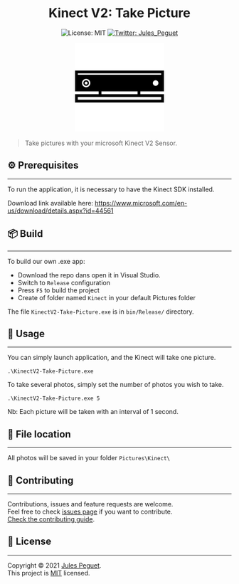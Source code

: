 <h1 align="center">Kinect V2: Take Picture </h1>
<p align="center">
 <img alt="License: MIT" src="https://img.shields.io/badge/license-MIT-yellow.svg" target="_blank" />

 <a href="https://twitter.com/Jules_Peguet">
    <img alt="Twitter: Jules_Peguet" src="https://img.shields.io/twitter/follow/Jules_Peguet.svg?style=social" target="_blank" />
  </a>
</p>
<p align="center">
<img alt="License: MIT" src="kinect-icon.png" target="_blank" />
</p>

> Take pictures with your microsoft Kinect V2 Sensor.

## ⚙️ Prerequisites
<hr>
To run the application, it is necessary to have the Kinect SDK installed.

Download link available here:
https://www.microsoft.com/en-us/download/details.aspx?id=44561

## 📦 Build
<hr>
To build our own .exe app:

* Download the repo dans open it in Visual Studio.
* Switch to <code>Release</code> configuration
* Press <code>F5</code> to build the project
* Create of folder named <code>Kinect</code> in your default Pictures folder

The file <code>KinectV2-Take-Picture.exe</code> is in <code>bin/Release/</code> directory.

## 🚀 Usage
<hr>

You can simply launch application, and the Kinect will take one picture.
```
.\KinectV2-Take-Picture.exe
```

To take several photos, simply set the number of photos you wish to take.
```
.\KinectV2-Take-Picture.exe 5
```

Nb: Each picture will be taken with an interval of 1 second.

## 📂 File location
<hr>
All photos will be saved in your folder <code>Pictures\Kinect\</code>

## 🤝 Contributing
<hr>

Contributions, issues and feature requests are welcome.<br />
Feel free to check [issues page](https://github.com/j-peguet/kinectV2-Take-Picture/issues) if you want to contribute.<br />
[Check the contributing guide](./CONTRIBUTING.md).<br />

## 📝 License
<hr>

Copyright © 2021 [Jules Peguet](https://github.com/j-peguet).<br />
This project is [MIT](https://github.com/j-peguet/kinectV2-Take-Picture/blob/master/LICENSE) licensed.
